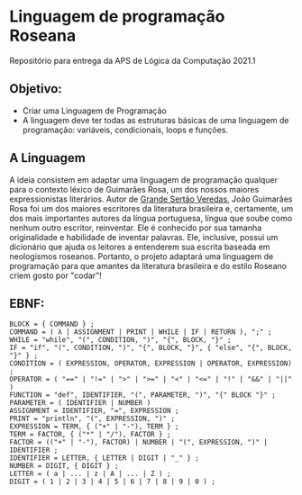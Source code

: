 # Linguagem de programação Roseana
Repositório para entrega da APS de Lógica da Computação 2021.1

## Objetivo:
* Criar uma Linguagem de Programação
* A linguagem deve ter todas as estruturas básicas de uma linguagem de programação: variáveis, condicionais, loops e funções.

## A Linguagem
A ideia consistem em adaptar uma linguagem de programação qualquer para o contexto léxico de Guimarães Rosa, um dos nossos maiores expressionistas literários. Autor de [Grande Sertão Veredas](https://guiadoestudante.abril.com.br/estudo/grande-sertao-veredas-resumo-da-obra-de-guimaraes-rosa/), João Guimarães Rosa foi um dos maiores escritores da literatura brasileira e, certamente, um dos mais importantes autores da língua portuguesa, língua que soube como nenhum outro escritor, reinventar. Ele é conhecido por sua tamanha originalidade e habilidade de inventar palavras. Ele, inclusive, possui um dicionário que ajuda os leitores a entenderem sua escrita baseada em neologismos roseanos. Portanto, o projeto adaptará uma linguagem de programação para que amantes da literatura brasileira e do estilo Roseano criem gosto por "codar"!

## EBNF:
```
BLOCK = { COMMAND } ;
COMMAND = ( λ | ASSIGNMENT | PRINT | WHILE | IF | RETURN ), ";" ;
WHILE = "while", "(", CONDITION, ")", "{", BLOCK, "}" ;
IF = "if", "(", CONDITION, ")", "{", BLOCK, "}", { "else", "{", BLOCK, "}" } ;
CONDITION = ( EXPRESSION, OPERATOR, EXPRESSION | OPERATOR, EXPRESSION) ;
OPERATOR = ( "==" | "!=" | ">" | ">=" | "<" | "<=" | "!" | "&&" | "||" )
FUNCTION = "def", IDENTIFIER, "(", PARAMETER, ")", "{" BLOCK "}" ;
PARAMETER = ( IDENTIFIER | NUMBER )
ASSIGNMENT = IDENTIFIER, "=", EXPRESSION ;
PRINT = "println", "(", EXPRESSION, ")" ;
EXPRESSION = TERM, { ("+" | "-"), TERM } ;
TERM = FACTOR, { ("*" | "/"), FACTOR } ;
FACTOR = (("+" | "-"), FACTOR) | NUMBER | "(", EXPRESSION, ")" | IDENTIFIER ;
IDENTIFIER = LETTER, { LETTER | DIGIT | "_" } ;
NUMBER = DIGIT, { DIGIT } ;
LETTER = ( a | ... | z | A | ... | Z ) ;
DIGIT = ( 1 | 2 | 3 | 4 | 5 | 6 | 7 | 8 | 9 | 0 ) ; 
```
